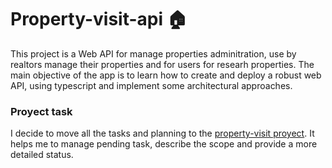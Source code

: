 # Property-visit-api 🏠

This project is a Web API for manage properties adminitration, use by realtors manage their properties and for users for researh properties.
The main objective of the app is to learn how to create and deploy a robust web API, using typescript and implement some architectural approaches.

### Proyect task
I decide to move all the tasks and planning to the [property-visit proyect](https://github.com/users/gaperaltav/projects/1). It helps me to manage pending task, describe the scope and provide a more detailed status.
